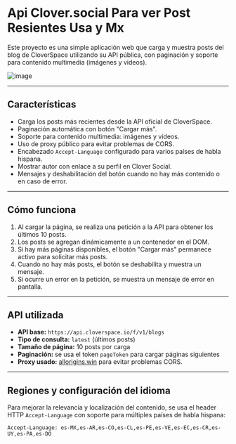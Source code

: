 # Api Clover.social Para ver Post Resientes Usa y Mx

Este proyecto es una simple aplicación web que carga y muestra posts del blog de CloverSpace utilizando su API pública, con paginación y soporte para contenido multimedia (imágenes y videos).

![image](https://github.com/user-attachments/assets/b7a8cf44-fb46-4a55-a92a-997b18f992a7)

---

## Características

- Carga los posts más recientes desde la API oficial de CloverSpace.
- Paginación automática con botón "Cargar más".
- Soporte para contenido multimedia: imágenes y videos.
- Uso de proxy público para evitar problemas de CORS.
- Encabezado `Accept-Language` configurado para varios países de habla hispana.
- Mostrar autor con enlace a su perfil en Clover Social.
- Mensajes y deshabilitación del botón cuando no hay más contenido o en caso de error.

---

## Cómo funciona

1. Al cargar la página, se realiza una petición a la API para obtener los últimos 10 posts.
2. Los posts se agregan dinámicamente a un contenedor en el DOM.
3. Si hay más páginas disponibles, el botón "Cargar más" permanece activo para solicitar más posts.
4. Cuando no hay más posts, el botón se deshabilita y muestra un mensaje.
5. Si ocurre un error en la petición, se muestra un mensaje de error en pantalla.

---

## API utilizada

- **API base:** `https://api.cloverspace.io/f/v1/blogs`
- **Tipo de consulta:** `latest` (últimos posts)
- **Tamaño de página:** 10 posts por carga
- **Paginación:** se usa el token `pageToken` para cargar páginas siguientes
- **Proxy usado:** [allorigins.win](https://allorigins.win) para evitar problemas CORS.

---

## Regiones y configuración del idioma

Para mejorar la relevancia y localización del contenido, se usa el header HTTP `Accept-Language` con soporte para múltiples países de habla hispana:

```http
Accept-Language: es-MX,es-AR,es-CO,es-CL,es-PE,es-VE,es-EC,es-CR,es-UY,es-PA,es-DO
```
